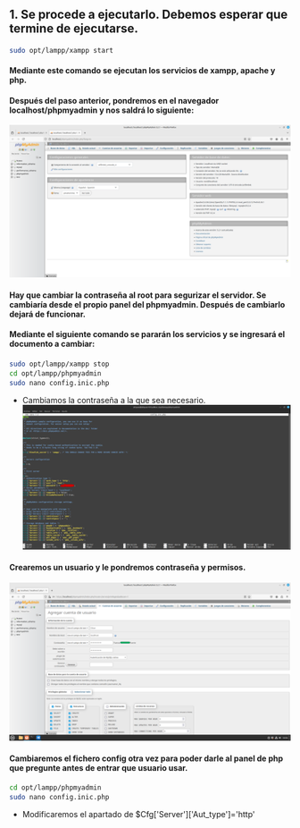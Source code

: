 
## 1. Se procede a ejecutarlo. Debemos esperar que termine de ejecutarse.

``` bash
sudo opt/lampp/xampp start
```
#### Mediante este comando se ejecutan los servicios de xampp, apache y php.

#### Después del paso anterior, pondremos en el navegador localhost/phpmyadmin y nos saldrá lo siguiente:
![](img/5.png)

#### Hay que cambiar la contraseña al root para segurizar el servidor. Se cambiaría desde el propio panel del phpmyadmin. Después de cambiarlo dejará de funcionar.
#### Mediante el siguiente comando se pararán los servicios y se ingresará el documento a cambiar:
```bash
sudo opt/lampp/xampp stop
cd opt/lampp/phpmyadmin
sudo nano config.inic.php
```
- Cambiamos la contraseña a la que sea necesario.
![](img/capturaseguridad.png)

#### Crearemos un usuario y le pondremos contraseña y permisos.
![](img/crear_usuario.png)


#### Cambiaremos el fichero config otra vez para poder darle al panel de php que pregunte antes de entrar que usuario usar.
```bash
cd opt/lampp/phpmyadmin
sudo nano config.inic.php
```
- Modificaremos el apartado de $Cfg['Server']['Aut_type']='http'

